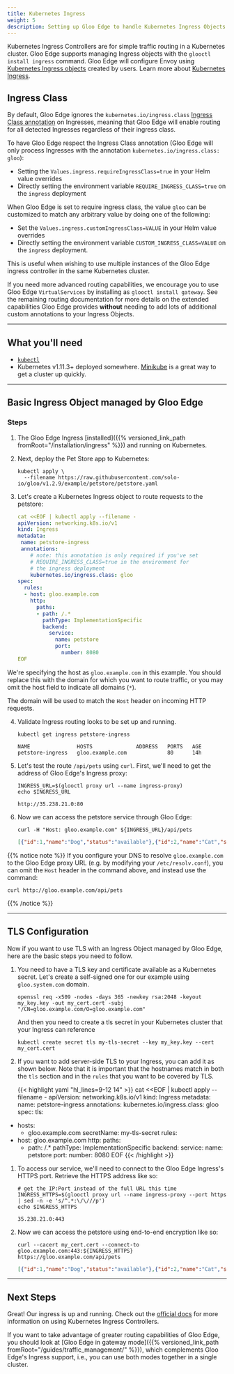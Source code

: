 ```yaml
---
title: Kubernetes Ingress 
weight: 5
description: Setting up Gloo Edge to handle Kubernetes Ingress Objects.
---
```


Kubernetes Ingress Controllers are for simple traffic routing in a Kubernetes cluster. Gloo Edge supports managing Ingress objects with the `glooctl install ingress` command. Gloo Edge will configure Envoy using [Kubernetes Ingress objects](https://kubernetes.io/docs/concepts/services-networking/ingress/) created by users. Learn more about [Kubernetes Ingress](https://www.solo.io/solutions/solutions-kubernetes-ingress/).

## Ingress Class

By default, Gloo Edge ignores the `kubernetes.io/ingress.class` [Ingress Class annotation](https://github.com/kubernetes/ingress-gce/blob/master/docs/faq/README.md#how-do-i-run-multiple-ingress-controllers-in-the-same-cluster) on Ingresses, meaning that Gloo Edge will enable routing for all detected Ingresses regardless of their ingress class.

To have Gloo Edge respect the Ingress Class annotation (Gloo Edge will only process Ingresses with the annotation `kubernetes.io/ingress.class: gloo`):

* Setting the `Values.ingress.requireIngressClass=true` in your Helm value overrides
* Directly setting the environment variable `REQUIRE_INGRESS_CLASS=true` on the `ingress` deployment


When Gloo Edge is set to require ingress class, the value `gloo` can be customized to match any arbitrary value by doing one of the following:

* Set the `Values.ingress.customIngressClass=VALUE` in your Helm value overrides
* Directly setting the environment variable `CUSTOM_INGRESS_CLASS=VALUE` on the `ingress` deployment.

This is useful when wishing to use multiple instances of the Gloo Edge ingress controller in the same Kubernetes cluster. 


If you need more advanced routing capabilities, we encourage you to use Gloo Edge `VirtualServices` by installing as `glooctl install gateway`. See the remaining routing documentation for more details on the extended capabilities Gloo Edge provides **without** needing to add lots of additional custom annotations to your Ingress Objects.

---

## What you'll need

* [`kubectl`](https://kubernetes.io/docs/tasks/tools/install-kubectl/)
* Kubernetes v1.11.3+ deployed somewhere. [Minikube](https://kubernetes.io/docs/tasks/tools/install-minikube/) is a
great way to get a cluster up quickly.

---

## Basic Ingress Object managed by Gloo Edge

### Steps

1. The Gloo Edge Ingress [installed]({{% versioned_link_path fromRoot="/installation/ingress" %}}) and running on Kubernetes.

2. Next, deploy the Pet Store app to Kubernetes:

    ```shell
    kubectl apply \
      --filename https://raw.githubusercontent.com/solo-io/gloo/v1.2.9/example/petstore/petstore.yaml
    ```

3. Let's create a Kubernetes Ingress object to route requests to the petstore:

    ```yaml
    cat <<EOF | kubectl apply --filename -
    apiVersion: networking.k8s.io/v1
    kind: Ingress
    metadata:
     name: petstore-ingress
     annotations:
        # note: this annotation is only required if you've set 
        # REQUIRE_INGRESS_CLASS=true in the environment for 
        # the ingress deployment
        kubernetes.io/ingress.class: gloo
    spec:
      rules:
      - host: gloo.example.com
        http:
          paths:
          - path: /.*
            pathType: ImplementationSpecific
            backend:
              service:
                name: petstore
                port:
                  number: 8080
    EOF
    ```

We're specifying the host as `gloo.example.com` in this example. You should replace this with the domain for which you want to route traffic, or you may omit the host field to indicate all domains (`*`).

The domain will be used to match the `Host` header on incoming HTTP requests.


4. Validate Ingress routing looks to be set up and running.

    ```shell
    kubectl get ingress petstore-ingress
    ```

    ```noop
    NAME               HOSTS              ADDRESS   PORTS   AGE
    petstore-ingress   gloo.example.com             80      14h
    ```

5. Let's test the route `/api/pets` using `curl`. First, we'll need to get the address of Gloo Edge's Ingress proxy:


    ```shell
    INGRESS_URL=$(glooctl proxy url --name ingress-proxy)
    echo $INGRESS_URL
    ```

    ```shell
    http://35.238.21.0:80
    ```
    
6. Now we can access the petstore service through Gloo Edge:

    ```shell
    curl -H "Host: gloo.example.com" ${INGRESS_URL}/api/pets
    ```

    ```json
    [{"id":1,"name":"Dog","status":"available"},{"id":2,"name":"Cat","status":"pending"}]
    ```
   
{{% notice note %}}
If you configure your DNS to resolve `gloo.example.com` to the Gloo Edge proxy URL (e.g. by modifying your `/etc/resolv.conf`), you can omit the `Host` header in the command above, and instead use the command:
       
```shell script
curl http://gloo.example.com/api/pets
```
    
{{% /notice %}}

---

## TLS Configuration

Now if you want to use TLS with an Ingress Object managed by Gloo Edge, here are the basic steps you need to follow.

1. You need to have a TLS key and certificate available as a Kubernetes secret. Let's create a self-signed one for our
example using `gloo.system.com` domain.

    ```shell
    openssl req -x509 -nodes -days 365 -newkey rsa:2048 -keyout my_key.key -out my_cert.cert -subj "/CN=gloo.example.com/O=gloo.example.com"
    ```

    And then you need to create a tls secret in your Kubernetes cluster that your Ingress can reference

    ```shell
    kubectl create secret tls my-tls-secret --key my_key.key --cert my_cert.cert
    ```

1. If you want to add server-side TLS to your Ingress, you can add it as shown below. Note that it is important that the hostnames match in both the `tls` section and in the `rules` that you want to be covered by TLS.

    {{< highlight yaml "hl_lines=9-12 14" >}}
cat <<EOF | kubectl apply --filename -
apiVersion: networking.k8s.io/v1
kind: Ingress
metadata:
  name: petstore-ingress
  annotations:
    kubernetes.io/ingress.class: gloo
spec:
  tls:
  - hosts:
    - gloo.example.com
    secretName: my-tls-secret
  rules:
  - host: gloo.example.com
    http:
      paths:
      - path: /.*
        pathType: ImplementationSpecific
        backend:
          service:
            name: petstore
            port:
              number: 8080
EOF
    {{< /highlight >}}


1. To access our service, we'll need to connect to the Gloo Edge Ingress's HTTPS port. Retrieve the HTTPS address like so:


    ```shell
    # get the IP:Port instead of the full URL this time
    INGRESS_HTTPS=$(glooctl proxy url --name ingress-proxy --port https | sed -n -e 's/^.*:\/\///p')
    echo $INGRESS_HTTPS
    ```

    ```shell
    35.238.21.0:443
    ```
        
1. Now we can access the petstore using end-to-end encryption like so:
    
    ```shell
    curl --cacert my_cert.cert --connect-to gloo.example.com:443:${INGRESS_HTTPS} https://gloo.example.com/api/pets
    ```

    ```json
    [{"id":1,"name":"Dog","status":"available"},{"id":2,"name":"Cat","status":"pending"}]
    ```

---

## Next Steps

Great! Our ingress is up and running. Check out the [official docs](https://kubernetes.io/docs/concepts/services-networking/ingress) for more information on using Kubernetes Ingress Controllers.

If you want to take advantage of greater routing capabilities of Gloo Edge, you should look at [Gloo Edge in gateway mode]({{% versioned_link_path fromRoot="/guides/traffic_management/" %}}), which complements Gloo Edge's Ingress support, i.e., you can use both modes together in a single cluster. 
